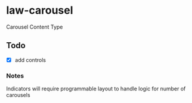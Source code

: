 # law-carousel

Carousel Content Type

## Todo

- [x] add controls

### Notes

Indicators will require programmable layout to handle logic for number of carousels
